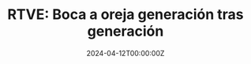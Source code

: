 ---
# Documentation: https://wowchemy.com/docs/managing-content/

title: "RTVE: Boca a oreja generación tras generación"
summary: 
authors: []
tags: []
categories: []
date: "2024-04-12T00:00:00Z"
lastmod: "2024-04-12T00:00:00Z"


# Optional external URL for project (replaces project detail page).
external_link: https://www.rtve.es/play/audios/longitud-de-onda/29-04-24/16081502/

# Featured image
# To use, add an image named `featured.jpg/png` to your page's folder.
# Focal points: Smart, Center, TopLeft, Top, TopRight, Left, Right, BottomLeft, Bottom, BottomRight.
image:
  caption:
  focal_point: ""
  preview_only: false

# Custom links (optional).
#   Uncomment and edit lines below to show custom links.

url_code: ""
url_pdf: ""
url_slides: ""
url_video: ""

# Slides (optional).
#   Associate this project with Markdown slides.
#   Simply enter your slide deck's filename without extension.
#   E.g. `slides = "example-slides"` references `content/slides/example-slides.md`.
#   Otherwise, set `slides = ""`.
slides: ""
---